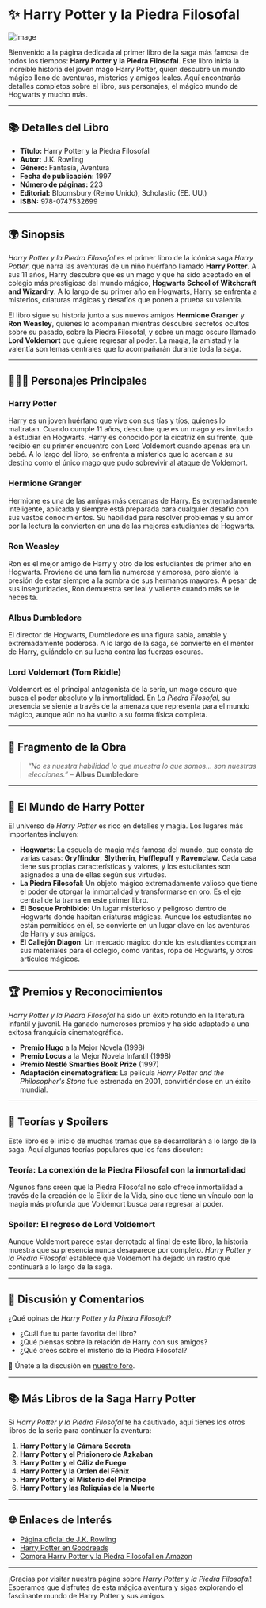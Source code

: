 # ✨ **Harry Potter y la Piedra Filosofal**  
![image](https://github.com/user-attachments/assets/f06337ac-e819-4863-94cd-803d69461a39)

Bienvenido a la página dedicada al primer libro de la saga más famosa de todos los tiempos: **Harry Potter y la Piedra Filosofal**. Este libro inicia la increíble historia del joven mago Harry Potter, quien descubre un mundo mágico lleno de aventuras, misterios y amigos leales. Aquí encontrarás detalles completos sobre el libro, sus personajes, el mágico mundo de Hogwarts y mucho más.

---

## 📚 **Detalles del Libro**  
- **Título:** Harry Potter y la Piedra Filosofal  
- **Autor:** J.K. Rowling  
- **Género:** Fantasía, Aventura  
- **Fecha de publicación:** 1997  
- **Número de páginas:** 223  
- **Editorial:** Bloomsbury (Reino Unido), Scholastic (EE. UU.)  
- **ISBN:** 978-0747532699  

---

## 🌍 **Sinopsis**  
*Harry Potter y la Piedra Filosofal* es el primer libro de la icónica saga *Harry Potter*, que narra las aventuras de un niño huérfano llamado **Harry Potter**. A sus 11 años, Harry descubre que es un mago y que ha sido aceptado en el colegio más prestigioso del mundo mágico, **Hogwarts School of Witchcraft and Wizardry**. A lo largo de su primer año en Hogwarts, Harry se enfrenta a misterios, criaturas mágicas y desafíos que ponen a prueba su valentía.

El libro sigue su historia junto a sus nuevos amigos **Hermione Granger** y **Ron Weasley**, quienes lo acompañan mientras descubre secretos ocultos sobre su pasado, sobre la Piedra Filosofal, y sobre un mago oscuro llamado **Lord Voldemort** que quiere regresar al poder. La magia, la amistad y la valentía son temas centrales que lo acompañarán durante toda la saga.

---

## 🧑‍🤝‍🧑 **Personajes Principales**

### **Harry Potter**  
Harry es un joven huérfano que vive con sus tías y tíos, quienes lo maltratan. Cuando cumple 11 años, descubre que es un mago y es invitado a estudiar en Hogwarts. Harry es conocido por la cicatriz en su frente, que recibió en su primer encuentro con Lord Voldemort cuando apenas era un bebé. A lo largo del libro, se enfrenta a misterios que lo acercan a su destino como el único mago que pudo sobrevivir al ataque de Voldemort.

### **Hermione Granger**  
Hermione es una de las amigas más cercanas de Harry. Es extremadamente inteligente, aplicada y siempre está preparada para cualquier desafío con sus vastos conocimientos. Su habilidad para resolver problemas y su amor por la lectura la convierten en una de las mejores estudiantes de Hogwarts.

### **Ron Weasley**  
Ron es el mejor amigo de Harry y otro de los estudiantes de primer año en Hogwarts. Proviene de una familia numerosa y amorosa, pero siente la presión de estar siempre a la sombra de sus hermanos mayores. A pesar de sus inseguridades, Ron demuestra ser leal y valiente cuando más se le necesita.

### **Albus Dumbledore**  
El director de Hogwarts, Dumbledore es una figura sabia, amable y extremadamente poderosa. A lo largo de la saga, se convierte en el mentor de Harry, guiándolo en su lucha contra las fuerzas oscuras.

### **Lord Voldemort (Tom Riddle)**  
Voldemort es el principal antagonista de la serie, un mago oscuro que busca el poder absoluto y la inmortalidad. En *La Piedra Filosofal*, su presencia se siente a través de la amenaza que representa para el mundo mágico, aunque aún no ha vuelto a su forma física completa.

---

## 📖 **Fragmento de la Obra**  
> *“No es nuestra habilidad lo que muestra lo que somos… son nuestras elecciones.”* – **Albus Dumbledore**

---

## 🏰 **El Mundo de Harry Potter**  
El universo de *Harry Potter* es rico en detalles y magia. Los lugares más importantes incluyen:

- **Hogwarts**: La escuela de magia más famosa del mundo, que consta de varias casas: **Gryffindor**, **Slytherin**, **Hufflepuff** y **Ravenclaw**. Cada casa tiene sus propias características y valores, y los estudiantes son asignados a una de ellas según sus virtudes.
- **La Piedra Filosofal**: Un objeto mágico extremadamente valioso que tiene el poder de otorgar la inmortalidad y transformarse en oro. Es el eje central de la trama en este primer libro.
- **El Bosque Prohibido**: Un lugar misterioso y peligroso dentro de Hogwarts donde habitan criaturas mágicas. Aunque los estudiantes no están permitidos en él, se convierte en un lugar clave en las aventuras de Harry y sus amigos.
- **El Callejón Diagon**: Un mercado mágico donde los estudiantes compran sus materiales para el colegio, como varitas, ropa de Hogwarts, y otros artículos mágicos.

---

## 🏆 **Premios y Reconocimientos**  
*Harry Potter y la Piedra Filosofal* ha sido un éxito rotundo en la literatura infantil y juvenil. Ha ganado numerosos premios y ha sido adaptado a una exitosa franquicia cinematográfica.

- **Premio Hugo** a la Mejor Novela (1998)  
- **Premio Locus** a la Mejor Novela Infantil (1998)  
- **Premio Nestlé Smarties Book Prize** (1997)  
- **Adaptación cinematográfica**: La película *Harry Potter and the Philosopher's Stone* fue estrenada en 2001, convirtiéndose en un éxito mundial.

---

## 💭 **Teorías y Spoilers**  
Este libro es el inicio de muchas tramas que se desarrollarán a lo largo de la saga. Aquí algunas teorías populares que los fans discuten:

### **Teoría: La conexión de la Piedra Filosofal con la inmortalidad**  
Algunos fans creen que la Piedra Filosofal no solo ofrece inmortalidad a través de la creación de la Elixir de la Vida, sino que tiene un vínculo con la magia más profunda que Voldemort busca para regresar al poder.

### **Spoiler: El regreso de Lord Voldemort**  
Aunque Voldemort parece estar derrotado al final de este libro, la historia muestra que su presencia nunca desaparece por completo. *Harry Potter y la Piedra Filosofal* establece que Voldemort ha dejado un rastro que continuará a lo largo de la saga.

---

## 💬 **Discusión y Comentarios**  
¿Qué opinas de *Harry Potter y la Piedra Filosofal*?  
- ¿Cuál fue tu parte favorita del libro?  
- ¿Qué piensas sobre la relación de Harry con sus amigos?  
- ¿Qué crees sobre el misterio de la Piedra Filosofal?

🔗 Únete a la discusión en [nuestro foro](https://github.com/savamidev/BookTrack/issues).

---

## 📚 **Más Libros de la Saga Harry Potter**  
Si *Harry Potter y la Piedra Filosofal* te ha cautivado, aquí tienes los otros libros de la serie para continuar la aventura:

1. **Harry Potter y la Cámara Secreta**  
2. **Harry Potter y el Prisionero de Azkaban**  
3. **Harry Potter y el Cáliz de Fuego**  
4. **Harry Potter y la Orden del Fénix**  
5. **Harry Potter y el Misterio del Príncipe**  
6. **Harry Potter y las Reliquias de la Muerte**

---

## 🌐 **Enlaces de Interés**  
- [Página oficial de J.K. Rowling](https://www.jkrowling.com)  
- [Harry Potter en Goodreads](https://www.goodreads.com/book/show/3.Harry_Potter_and_the_Philosopher_s_Stone)  
- [Compra Harry Potter y la Piedra Filosofal en Amazon](https://www.amazon.com/dp/0747532699)

---

¡Gracias por visitar nuestra página sobre *Harry Potter y la Piedra Filosofal*! Esperamos que disfrutes de esta mágica aventura y sigas explorando el fascinante mundo de Harry Potter y sus amigos.
